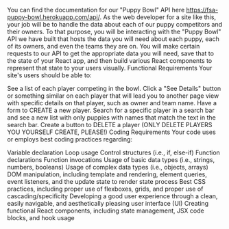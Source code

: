 You can find the documentation for our "Puppy Bowl" API here https://fsa-puppy-bowl.herokuapp.com/api/. As the web developer for a site like this, your job will be to handle the data about each of our puppy competitors and their owners. To that purpose, you will be interacting with the "Puppy Bowl" API we have built that hosts the data you will need about each puppy, each of its owners, and even the teams they are on. You will make certain requests to our API to get the appropriate data you will need, save that to the state of your React app, and then build various React components to represent that state to your users visually.
Functional Requirements
Your site's users should be able to:

See a list of each player competing in the bowl.
Click a "See Details" button or something similar on each player that will lead you to another page view with specific details on that player, such as owner and team name.
Have a form to CREATE a new player.
Search for a specific player in a search bar and see a new list with only puppies with names that match the text in the search bar.
Create a button to DELETE a player (ONLY DELETE PLAYERS YOU YOURSELF CREATE, PLEASE!)
Coding Requirements
Your code uses or employs best coding practices regarding:

Variable declaration
Loop usage
Control structures (i.e., if, else-if)
Function declarations
Function invocations
Usage of basic data types (i.e., strings, numbers, booleans)
Usage of complex data types (i.e., objects, arrays)
DOM manipulation, including template and rendering, element queries, event listeners, and the update state to render state process
Best CSS practices, including proper use of flexboxes, grids, and proper use of cascading/specificity
Developing a good user experience through a clean, easily navigable, and aesthetically pleasing user interface (UI)
Creating functional React components, including state management, JSX code blocks, and hook usage
